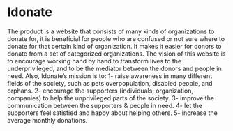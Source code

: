 # Idonate
The product is a website that consists of many kinds of organizations to donate for, it is beneficial for people who are confused or not sure where to donate for that certain kind of organization. It makes it easier for donors to donate from a set of categorized organizations. The vision of this website is to encourage working hand by hand to transform lives to the underprivileged, and to be the mediator between the donors and people in need. Also, Idonate’s mission is to:
1- raise awareness in many different fields of the society, such as pets overpopulation, disabled people, and orphans.
2- encourage the supporters (individuals, organization, companies) to help the unprivileged parts of the society.
3- improve the communication between the supporters & people in need.
4- let the supporters feel satisfied and happy about helping others.
5- increase the average monthly donations.
